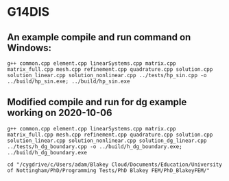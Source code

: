 G14DIS
======

## An example compile and run command on Windows:
```
g++ common.cpp element.cpp linearSystems.cpp matrix.cpp matrix_full.cpp mesh.cpp refinement.cpp quadrature.cpp solution.cpp solution_linear.cpp solution_nonlinear.cpp ../tests/hp_sin.cpp -o ../build/hp_sin.exe; ../build/hp_sin.exe
```

## Modified compile and run for dg example working on 2020-10-06
```
g++ common.cpp element.cpp linearSystems.cpp matrix.cpp matrix_full.cpp mesh.cpp refinement.cpp quadrature.cpp solution.cpp solution_linear.cpp solution_nonlinear.cpp solution_dg_linear.cpp ../tests/h_dg_boundary.cpp -o ../build/h_dg_boundary.exe; ../build/h_dg_boundary.exe
```
```
cd "/cygdrive/c/Users/adam/Blakey Cloud/Documents/Education/University of Nottingham/PhD/Programming Tests/PhD Blakey FEM/PhD_BlakeyFEM/"
```